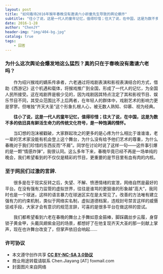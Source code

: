 ```yaml
---
layout: post
title: "如何看待2016年猴年春晚没有邀请六小龄童先生导致的舆论爆炸"
subtitle: "往小了说，这是一代人的童年记忆，值得珍惜；往大了说，在中国，这是为数不多的依旧具有鲜活生命力的传统文化符号，是一种饱满的情怀。"
date: 2016-1-28
author: "ChenJY"
header-img: "img/404-bg.jpg"
catalog: true
tags: 
    - 回答
---
```


### 为什么这次舆论会爆发地这么猛烈？真的只在于春晚没有邀请六老吗？

　　作为绍兴猴戏的嫡系传承者，六老通过将戏剧表演和影视表演结合的方式，借助《西游记》这个机遇和载体，将猴戏推广到全国，形成了一代人的记忆，为全国人民所接受。这在戏剧界是极少见的，因为戏剧因其特点注定了其和影视节目、娱乐节目不同，其受众范围比不上后两者，在年轻人的群体中，戏剧艺术的影响力更是寥寥。但唯独“齐天大圣”这个形象扎根人心，被无数人熟知、仰慕、视为经典。

　　__往小了说，这是一代人的童年记忆，值得珍惜；往大了说，在中国，这是为数不多的依旧具有鲜活生命力的传统文化符号，是一种饱满的情怀。__

　　当幻想的泡沫被戳破，大家群起攻之的更多的是心疼为什么相比于谁谁谁，老一辈的艺术家没能有机会登上这个舞台，为什么没有给予他们艺术的尊重，为什么春晚对于我们珍惜的东西反而“不屑”。同学在讨论时说了这样一句——这件事引爆的是一颗“情感炸弹”，我很认同。这么多年下来，春晚毕竟已经不再是一场单纯的晚会，我们希望看到的不仅仅是精彩的节目，更重要的是节目里有血有肉的内核。

### 至于网民们过激的言辞.

　　很多是在于现实反转之后，失望、不解、愤懑情绪的宣泄，网络自然是最好的平台。在没有强有力监管的虚拟世界，往往是谁骂的更狠谁的形象越“高大”，我同时也是一个球迷，这样的语言暴力在球迷区实在是太常见了。改善的方法唯有建立强有力的约束机制，类似于网络实名制，虚拟道德档案，违规封号禁言这样的威慑惩戒手段，大家才会有意识的规范言辞，可喜的是很多平台在做这样的尝试。

　　我们都希望看到六老在春晚的舞台上手舞如意金箍棒，脚踩藕丝步云履，身穿锁子黄金甲，头戴凤翅紫金冠的场景，都想好了在他复现齐天大圣的那一刻献上掌声，现在也许舞台改变了，但掌声依旧会响起……

### 许可协议
* 本文遵守创作共享 <a href="https://creativecommons.org/licenses/by-nc-sa/3.0/cn/" target="_blank"><b>CC BY-NC-SA 3.0协议</b></a>
* 商业用途转载请联系 Chen.Jiayang [AT] foxmail.com
* 封面图片来自网络